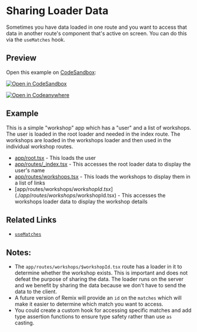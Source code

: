 # Sharing Loader Data

Sometimes you have data loaded in one route and you want to access that data in another route's component that's active on screen. You can do this via the `useMatches` hook.

## Preview

Open this example on [CodeSandbox](https://codesandbox.com):

[![Open in CodeSandbox](https://codesandbox.io/static/img/play-codesandbox.svg)](https://codesandbox.io/s/github/remix-run/examples/tree/main/sharing-loader-data)

[![Open in Codeanywhere](https://codeanywhere.com/img/open-in-codeanywhere-btn.svg)](https://app.codeanywhere.com/#https://github.com/remix-run/examples)

## Example

This is a simple "workshop" app which has a "user" and a list of workshops. The user is loaded in the root loader and needed in the index route. The workshops are loaded in the workshops loader and then used in the individual workshop routes.

- [app/root.tsx](./app/root.tsx) - This loads the user
- [app/routes/\_index.tsx](./app/routes/_index.tsx) - This accesses the root loader data to display the user's name
- [app/routes/workshops.tsx](./app/routes/workshops.tsx) - This loads the workshops to display them in a list of links
- [app/routes/workshops/$workshopId.tsx](./app/routes/workshops/$workshopId.tsx) - This accesses the workshops loader data to display the workshop details

## Related Links

- [`useMatches`](https://remix.run/hooks/use-matches)

## Notes:

- The `app/routes/workshops/$workshopId.tsx` route has a loader in it to determine whether the workshop exists. This is important and does not defeat the purpose of sharing the data. The loader runs on the server and we benefit by sharing the data because we don't have to send the data to the client.
- A future version of Remix will provide an `id` on the `matches` which will make it easier to determine which match you want to access.
- You could create a custom hook for accessing specific matches and add type assertion functions to ensure type safety rather than use `as` casting.
